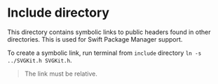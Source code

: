 # Include directory

This directory contains symbolic links to public headers found in other directories. This is used for Swift Package Manager support.

To create a symbolic link, run terminal from `include` directory `ln -s ../SVGKit.h SVGKit.h`. 
> The link must be relative.
